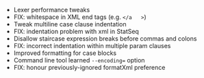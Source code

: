 * Lexer performance tweaks
* FIX: whitespace in XML end tags (e.g. `</a   >`)
* Tweak multiline case clause indentation
* FIX: indentation problem with xml in StatSeq
* Disallow staircase expression breaks before commas and colons
* FIX: incorrect indentation within multiple param clauses
* Improved formatting for case blocks
* Command line tool learned `--encoding=` option 
* FIX: honour previously-ignored formatXml preference
